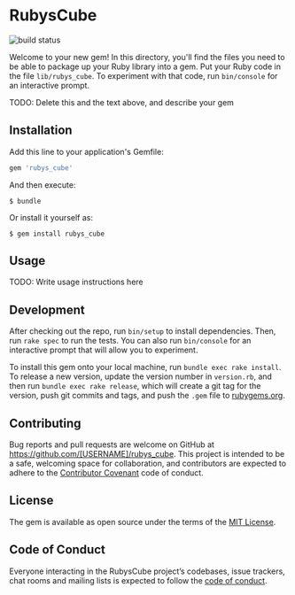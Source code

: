 # RubysCube

![build status](https://travis-ci.org/ThunderKey/rubys_cube.svg?branch=master)

Welcome to your new gem! In this directory, you'll find the files you need to be able to package up your Ruby library into a gem. Put your Ruby code in the file `lib/rubys_cube`. To experiment with that code, run `bin/console` for an interactive prompt.

TODO: Delete this and the text above, and describe your gem

## Installation

Add this line to your application's Gemfile:

```ruby
gem 'rubys_cube'
```

And then execute:

    $ bundle

Or install it yourself as:

    $ gem install rubys_cube

## Usage

TODO: Write usage instructions here

## Development

After checking out the repo, run `bin/setup` to install dependencies. Then, run `rake spec` to run the tests. You can also run `bin/console` for an interactive prompt that will allow you to experiment.

To install this gem onto your local machine, run `bundle exec rake install`. To release a new version, update the version number in `version.rb`, and then run `bundle exec rake release`, which will create a git tag for the version, push git commits and tags, and push the `.gem` file to [rubygems.org](https://rubygems.org).

## Contributing

Bug reports and pull requests are welcome on GitHub at https://github.com/[USERNAME]/rubys_cube. This project is intended to be a safe, welcoming space for collaboration, and contributors are expected to adhere to the [Contributor Covenant](http://contributor-covenant.org) code of conduct.

## License

The gem is available as open source under the terms of the [MIT License](http://opensource.org/licenses/MIT).

## Code of Conduct

Everyone interacting in the RubysCube project’s codebases, issue trackers, chat rooms and mailing lists is expected to follow the [code of conduct](https://github.com/[USERNAME]/rubys_cube/blob/master/CODE_OF_CONDUCT.md).
